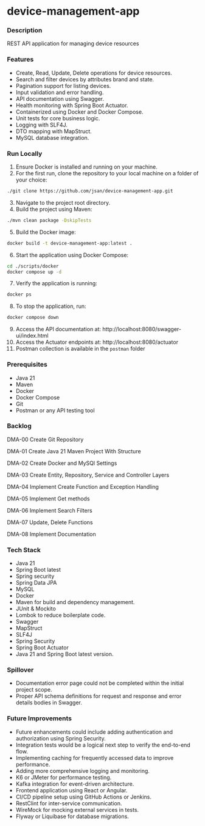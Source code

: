 # device-management-app

### Description 
REST API application for managing device resources

### Features
- Create, Read, Update, Delete operations for device resources.
- Search and filter devices by attributes brand and state.
- Pagination support for listing devices.
- Input validation and error handling.
- API documentation using Swagger.
- Health monitoring with Spring Boot Actuator.
- Containerized using Docker and Docker Compose.
- Unit tests for core business logic.
- Logging with SLF4J.
- DTO mapping with MapStruct.
- MySQL database integration.

### Run Locally
1. Ensure Docker is installed and running on your machine.
2. For the first run, clone the repository to your local machine on a folder of your choice:
```bash
./git clone https://github.com/jsan/device-management-app.git 
```
3. Navigate to the project root directory.
4. Build the project using Maven: 
```bash
./mvn clean package -DskipTests 
```
5. Build the Docker image:
```bash
docker build -t device-management-app:latest . 
```
6. Start the application using Docker Compose:
```bash
cd ./scripts/docker
docker compose up -d
```
7. Verify the application is running:
```bash
docker ps
```
8. To stop the application, run:
```bash
docker compose down
```
9. Access the API documentation at: http://localhost:8080/swagger-ui/index.html
10. Access the Actuator endpoints at: http://localhost:8080/actuator
11. Postman collection is available in the `postman` folder

### Prerequisites
- Java 21
- Maven
- Docker
- Docker Compose
- Git
- Postman or any API testing tool

### Backlog

DMA-00 Create Git Repository

DMA-01 Create Java 21 Maven Project With Structure

DMA-02 Create Docker and MySQl Settings

DMA-03 Create Entity, Repository, Service and Controller Layers

DMA-04 Implement Create Function and Exception Handling

DMA-05 Implement Get methods

DMA-06 Implement Search Filters

DMA-07 Update, Delete Functions

DMA-08 Implement Documentation

### Tech Stack
- Java 21
- Spring Boot latest
- Spring security
- Spring Data JPA
- MySQL
- Docker
- Maven for build and dependency management.
- JUnit & Mockito
- Lombok to reduce boilerplate code.
- Swagger
- MapStruct
- SLF4J
- Spring Security
- Spring Boot Actuator
- Java 21 and Spring Boot latest version.

### Spillover
- Documentation error page could not be completed within the initial project scope.
- Proper API schema definitions for request and response and error details bodies in Swagger.

### Future Improvements
- Future enhancements could include adding authentication and authorization using Spring Security.
- Integration tests would be a logical next step to verify the end-to-end flow.
- Implementing caching for frequently accessed data to improve performance.
- Adding more comprehensive logging and monitoring.
- K6 or JMeter for performance testing.
- Kafka integration for event-driven architecture.
- Frontend application using React or Angular.
- CI/CD pipeline setup using GitHub Actions or Jenkins.
- RestClint for inter-service communication.
- WireMock for mocking external services in tests.
- Flyway or Liquibase for database migrations.
